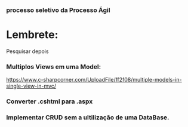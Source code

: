 ###  processo seletivo da Processo Ágil


# Lembrete:
Pesquisar depois

### Multiplos Views em uma Model:
https://www.c-sharpcorner.com/UploadFile/ff2f08/multiple-models-in-single-view-in-mvc/

### Converter .cshtml para .aspx

### Implementar CRUD sem a ultilização de uma DataBase.



